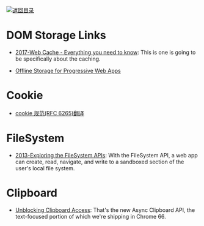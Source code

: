 [![返回目录](https://user-images.githubusercontent.com/5803001/38079637-ff0abcf0-3371-11e8-9b76-ad651620afc7.jpg)](https://github.com/wxyyxc1992/Awesome-Lists)

# DOM Storage Links

- [2017-Web Cache - Everything you need to know](http://kamranahmed.info/blog/2017/03/14/quick-guide-to-http-caching/?rd=1): This is one is going to be specifically about the caching.

- [Offline Storage for Progressive Web Apps](https://medium.com/dev-channel/offline-storage-for-progressive-web-apps-70d52695513c#.19w8r1c4o)

# Cookie

- [cookie 规范(RFC 6265)翻译](https://github.com/renaesop/blog/issues/4)

# FileSystem

- [2013-Exploring the FileSystem APIs](https://www.html5rocks.com/en/tutorials/file/filesystem/): With the FileSystem API, a web app can create, read, navigate, and write to a sandboxed section of the user's local file system.

# Clipboard

- [Unblocking Clipboard Access](https://developers.google.com/web/updates/2018/03/clipboardapi): That's the new Async Clipboard API, the text-focused portion of which we're shipping in Chrome 66.
